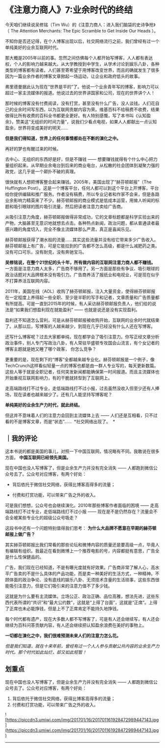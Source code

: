 # 《注意力商人》7:业余时代的终结

今天咱们继续说吴修铭（Tim Wu）的《注意力商人：进入我们脑袋的史诗争抢》（ The Attention Merchants: The Epic Scramble to Get Inside Our Heads ）。

不知你是否还记得，在个人博客出现以后，社交网络流行之前，我们曾经有过一个单纯美好的业余互联网时代。

那大概是2005年以前的事。忽然之间仿佛每个人都开始写博客，人人都有表达权，个人的影响力越来越大。从大学教授到中学生，从学术讨论到娱乐八卦，各种类型的博客都有读者。人们甚至寄希望于用博客改变世界，而且的确就发生了很多因为一篇业余作者的博客文章掀起一场运动，让企业和政府低头的故事。

弗里德曼据此认为现在“世界是平的”了。他说一个业余青年写的博客，影响力可以超过一家主流媒体的报道。他说过去的世界讲国家和公司，现在的世界讲个人！

那时候的博客没有付费阅读，没有打赏，甚至没有什么广告，没人谈钱。人们花自己的业余时间写东西，以为互联网贡献内容为荣。维基百科不给稿费不收费，结果做得比所有收费的百科全书都更全更好。有人特别感慨，写了本书叫《认知盈余》，赞美这“无组织的时间力量”，说我们少看点电视，如果人人都献出一点认知盈余，世界将变成美好的明天……

 **但是我们得知道，世界上的任何事情都处在不断的演化之中。**

再好的梦也有醒过来的时候。

去中心、无组织的东西好是好，但是不赚钱 —— 想要赚钱就得有个什么中心把力量组织起来。从早期业余电台到后来的商业电台，从松散的社会团体到凝聚力强的政党，这几乎是一个颠扑不破的真理。

很快就有人想把博客整合起来赚钱。2005年，美国出现了“赫芬顿邮报”（The Huffington Post）。这是一个博客平台，任何人都可以到这个平台上开博客，平台给你提供编辑和推广服务。作者没有稿费，所以专业记者和作家不会来，但是各路业余影响力精英来了不少。赫芬顿邮报的商业模式是低成本运营，用耸人听闻的标题和吸引眼球的图片吸引流量，然后把读者注意力卖给广告商。

从吸引注意力角度，赫芬顿邮报做得非常成功，它的文章标题都是科学实验出来的产物，大脑甚至无意识地就想去点击。各种热点新闻，政治问题，都从普通读者最感兴趣的角度切入，完全不像主流媒体那么严肃，真正是喜闻乐见。

赫芬顿邮报获得了潮水般的流量……其实这些流量并没有给它带来多少广告收入。赫芬顿邮报上有广告，可是它能拉到的广告都不怎么高级，都是什么减肥药之类。没有可口可乐，没有耐克，没有奔驰宝马。

 **吴修铭说，在整个21世纪的头十年，所有做内容的互联网注意力商人都不赚钱。** 一方面是注意力商人太多，广告商不够用了。另一方面是那些有争议、吸引眼球的政治话题对大品牌根本没有吸引力。广告商养活了报纸业和电视业，可是现在似乎不打算养活互联网内容。

2011年，美国在线（AOL）收购了赫芬顿邮报，注入大量资金，使得赫芬顿邮报在一定程度上养得起一些全职、至少是半职的写手和记者，文章质量和广告质量都有所提高。可是一直到2015年的时候，有人采访赫芬顿邮报负责人，他们给的说法是“如果我们想盈利现在就能盈利” —— 也就是说还是没有实现盈利。

盈利还不知道怎么营利，可是从赫芬顿邮报被收购开始，互联网的业余时代就结束了。从那以后，写博客的人越来越少，到现在几乎已经没有什么人还在写博客。

还写什么博客呢？过去大家都单纯，现在都学会了吸引注意力。你写正经文章分析政治事件，别人专门写政治八卦，有人常驻华盛顿专攻国会山流言，有个女记者的博客主题就是她又睡了哪个政客， 你怎么竞争？

更重要的是，现在剩下的“博客”全都越来越专业化。赫芬顿邮报是一个例子，像TechCrunch这样看似轻量一点的博客也都是由一群人专业写的，每天更新数篇。这些人等于就是全职记者，任何突发新闻都能确保第一时间报道。而且主流媒体也开始重视互联网影响力，有的干脆就转型到了互联网上。

走高端路线打不过专业，走低端路线打不过小报，过去虽然没收入但至少还有人捧场，现在读者也越来越少了。还有几人能坚持写博客呢？

 **单纯美好的业余生产力时代，就此终结。**

但这并不意味着人们的注意力会回到主流媒体上去 —— 人们还是互相看，只不过看的不是博客文章，而是“状态”……  *社交网络出现了。  *

## ｜我的评论

这本书说的都是美国的事儿，对照一下中国互联网，情况略有不同。我敢说在很多方面， **中国互联网已经领先美国。**

现在中国也没人写博客了，但是业余生产力并没有完全消失 —— 人都跑到微信公众号去了。公众号对应博客，有两个好处：

* 背后依托于微信社交网络，获得比博客高得多的流量；

* 付费和打赏功能，可以带来广告之外的收入。

可是我们想想，公众号也会继续演化。2010年那些博客作者面临的困境 —— 走高端路线打不过专业，走低端路线打不过小报 —— 现在是不是仍然存在？流量会不会全被某些专业化的超级公众号吸走？ 

这段书中还有一个问题特别值得我们思考： **为什么大品牌不愿意在早期的赫芬顿邮报上做广告？**

其实赫芬顿邮报比我们常看的那些论坛和微博内容的质量还是要高级一点，毕竟人有编辑有组织。我最近在看到微博上一个推荐电影的号，内容都挺有意思，广告全是什么性保健品的。

广告，我们现在已经知道，不是有曝光度就有好效果。广告商非常了解人心，高水平广告卖的不是什么具体的产品功能，而是卖一种美好的生活方式，一种精神。不顾体面的政治争论、没有底线的娱乐八卦、无须技术含量的生活琐事，这些东西很能吸引注意力，但是它们吸引来的注意力值不了多少钱。

这就是为什么要有主流媒体。立场公正、政治正确、品位高雅，想法先进，这些东西代表所谓的“共识”和“最大公约数”，这就是“上得了台面”，这就是“正席”。上得了正席也未必能挣钱，但是上不了正席肯定不能持久地挣钱。 

每个时代都有遗产，现在大多数人都不写博客了，可是有人还会继续写，有人还会继续为百科问答贡献内容，有人还会继续把认知盈余浪费在美好的事物上。

 **一切都在演化之中，我们很难预测未来人们的注意力怎么花。**

 *但是我们知道，就在十来年前，曾经有过一个人人参与贡献公共内容的业余生产力时代。那个时代如此灿烂，却又如此短暂！*  

## 划重点

现在中国也没人写博客了，但是业余生产力并没有完全消失 —— 人都跑到微信公众号去了。公众号对应博客，有两个好处：
1. 背后依托于微信社交网络，获得比博客高得多的流量；
2. 付费和打赏功能，可以带来广告之外的收入。


![https://piccdn3.umiwi.com/img/201701/16/201701161928472989447143.jpg](https://piccdn3.umiwi.com/img/201701/16/201701161928472989447143.jpg)

---
